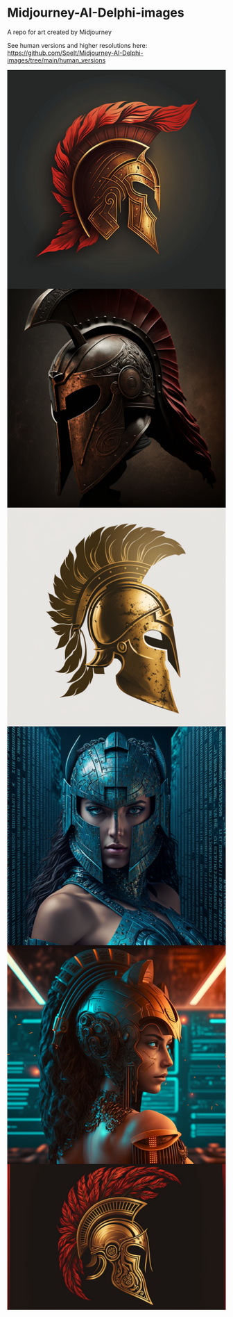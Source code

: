 # Midjourney-AI-Delphi-images
A repo for art created by Midjourney

See human versions and higher resolutions here: https://github.com/Spelt/Midjourney-AI-Delphi-images/tree/main/human_versions


<img align="right" src="an_ancient_spartan_helmet_in_gold_and_red_for_a_log_07bbfc76-9665-41e2-9bd3-102e3e50984b.png"/>
<img align="right" src="delphi_wallpaper_spartan_helmet_6958612f-f4da-4b59-a040-a05e68b8f835.png"/>
<img align="right" src="EdwardSpelt_an_ancient_spartan_helmet_in_gold_for_a_logo_812f61ed-f3bc-4f97-8db3-c030e9a87dae.png"/>
<img align="right" src="powerfull_wallpaper_ancient_blue_sp_06e90247-9b9f-4362-9048-8f8bdf9f6a68.png"/>
<img align="right" src="wallpaper_with_ancient_delphi_helmet_big_554b2e2e-e92c-4e6f-9d86-4d21d7e69326.png"/>
<img align="right" src="GoldHelmet3.png"/>

